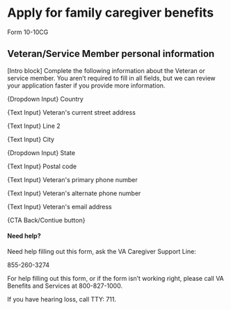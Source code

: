 # Apply for family caregiver benefits
Form 10-10CG

## Veteran/Service Member personal information

[Intro block] Complete the following information about the Veteran or service member. You aren’t required to fill in all fields, but we can review your application faster if you provide more information.

{Dropdown Input} Country

{Text Input} Veteran's current street address  

{Text Input} Line 2 

{Text Input} City

{Dropdown Input} State

{Text Input} Postal code

{Text Input} Veteran's primary phone number

{Text Input} Veteran's alternate phone number

{Text Input} Veteran's email address

{CTA Back/Contiue button} 


#### Need help?

Need help filling out this form,  ask the VA Caregiver Support Line: 

855-260-3274

For help filling out this form, or if the form isn’t working right, 
please call VA Benefits and Services at 800-827-1000.

If you have hearing loss, call TTY: 711.
